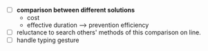 - [ ] **comparison between different solutions**
  - cost
  - effective duration --> prevention efficiency
- [ ] reluctance to search others' methods of this comparison on line.
- [ ] handle typing gesture
<!--stackedit_data:
eyJoaXN0b3J5IjpbLTY1MDAxMTAxNCwxMTMwMjkxMzI4XX0=
-->